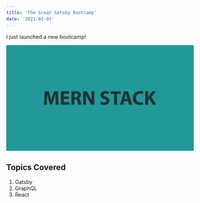 ```yaml
---
title: 'The Great Gatsby Bootcamp'
date: '2021-03-03'
---
```


I just launched a new bootcamp!

![MernStack](mern-stack.jpg)

## Topics Covered

1. Gatsby
2. GraphQL
3. React